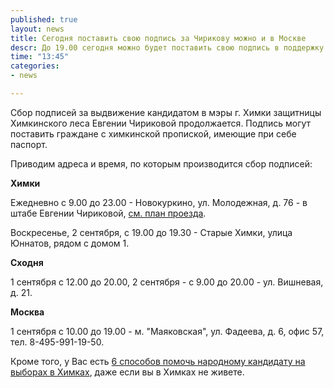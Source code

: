 ```yaml
---
published: true
layout: news
title: Сегодня поставить свою подпись за Чирикову можно и в Москве
descr: До 19.00 сегодня можно будет поставить свою подпись в поддержку Евгении Чириковой в центре Москвы.
time: "13:45"
categories:
- news

---
```


Сбор подписей за выдвижение кандидатом в мэры г. Химки защитницы Химкинского леса Евгении Чириковой продолжается. Подпись могут поставить граждане с химкинской пропиской, имеющие при себе паспорт.

Приводим адреса и время, по которым производится сбор подписей:

<b>Химки</b>

Ежедневно с 9.00 до 23.00 - Новокуркино, ул. Молодежная, д. 76 - в штабе Евгении Чириковой, <a href="http://echirikova.ru/news/2012/08/28/schema/#.UEHZbCLRE1k" target="_blank">см. план проезда</a>.

Воскресенье, 2 сентября, с 19.00 до 19.30 - Старые Химки, улица Юннатов, рядом с домом 1.

<b>Сходня</b>

1 сентября с 12.00 до 20.00, 2 сентября - с 9.00 до 20.00 - ул. Вишневая, д. 21.

<b>Москва</b>

1 сентября с 10.00 до 19.00 - м. "Маяковская", ул. Фадеева, д. 6, офис 57, тел. 8-495-991-19-50.

Кроме того, у Вас есть <a href="http://oleg-kozyrev.livejournal.com/4257054.html" target="_blank">6 способов помочь народному кандидату на выборах в Химках</a>, даже если вы в Химках не живете. 